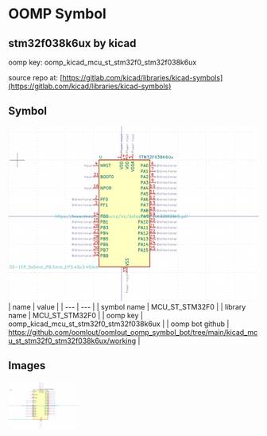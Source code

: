 # OOMP Symbol  
## stm32f038k6ux  by kicad  
  
oomp key: oomp_kicad_mcu_st_stm32f0_stm32f038k6ux  
  
source repo at: [https://gitlab.com/kicad/libraries/kicad-symbols](https://gitlab.com/kicad/libraries/kicad-symbols)  
## Symbol  
  
[![working.png](working_600.png)](working.png)  
| name | value | 
| --- | --- | 
| symbol name | MCU_ST_STM32F0 | 
| library name | MCU_ST_STM32F0 | 
| oomp key | oomp_kicad_mcu_st_stm32f0_stm32f038k6ux | 
| oomp bot github | https://github.com/oomlout/oomlout_oomp_symbol_bot/tree/main/kicad_mcu_st_stm32f0_stm32f038k6ux/working | 
## Images  
  
[![working.png](working_140.png)](working.png)  
